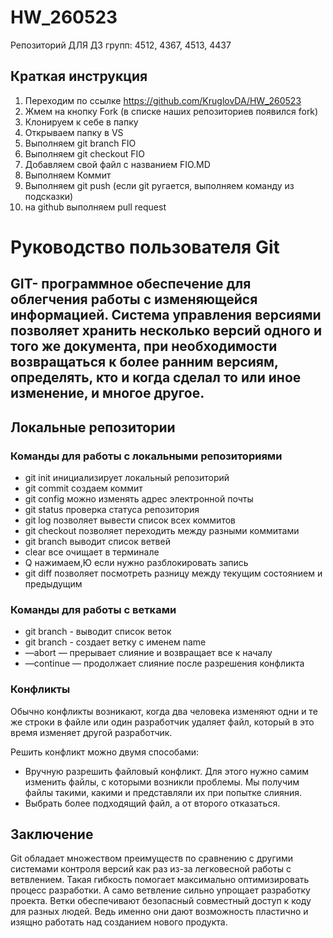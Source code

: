 # HW_260523
Репозиторий ДЛЯ ДЗ групп: 4512, 4367, 4513, 4437
## Краткая инструкция
1. Переходим по ссылке https://github.com/KruglovDA/HW_260523
2. Жмем на кнопку Fork (в списке наших репозиториев появился fork)
3. Клонируем к себе в папку
4. Открываем папку в VS
5. Выполняем git branch FIO
6. Выполняем git checkout FIO
7. Добавляем свой файл с названием FIO.MD
8. Выполняем Коммит
9. Выполняем git push (если git ругается, выполняем команду из подсказки)
10. на github выполняем pull request
# Руководство пользователя Git
## GIT- программное обеспечение для облегчения работы с изменяющейся информацией. Система управления версиями позволяет хранить несколько версий одного и того же документа, при необходимости возвращаться к более ранним версиям, определять, кто и когда сделал то или иное изменение, и многое другое.
## Локальные репозитории
### Команды для работы с локальными репозиториями
* git init инициализирует локальный репозиторий 
* git commit создаем коммит
* git config можно изменять адрес электронной почты
* git status проверка статуса репозитория
* git log позволяет вывести список всех коммитов
* git checkout позволяет переходить между разными коммитами
* git branch выводит список ветвей
 * clear все очищает в терминале
 * Q нажимаем,Ю если нужно разблокировать запись
 * git diff позволяет посмотреть разницу между текущим состоянием и предыдущим
  ### Команды для работы с ветками
  * git branch - выводит список веток
  * git branch - создает ветку с именем name
  * —abort — прерывает слияние и возвращает все к началу
  * —continue — продолжает слияние после разрешения конфликта
  ### Конфликты
  Обычно конфликты возникают, когда два человека изменяют одни и те же строки в файле или один разработчик удаляет файл, который в это время изменяет другой разработчик. 
  
  Решить конфликт можно двумя способами:

* Вручную разрешить файловый конфликт. Для этого нужно самим изменить файлы, с которыми возникли проблемы. Мы получим файлы такими, какими и представляли их при попытке слияния.
* Выбрать более подходящий файл, а от второго отказаться.
## Заключение
Git обладает множеством преимуществ по сравнению с другими системами контроля версий как раз из-за легковесной работы с ветвлением. Такая гибкость помогает максимально оптимизировать процесс разработки. А само ветвление сильно упрощает разработку проекта. Ветки обеспечивают безопасный совместный доступ к коду для разных людей. Ведь именно они дают возможность пластично и изящно работать над созданием нового продукта.
